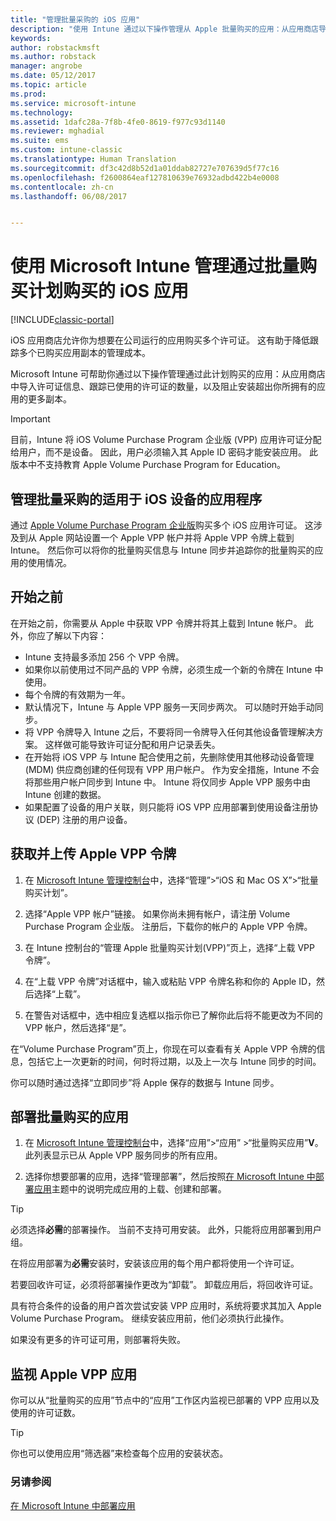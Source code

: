 ```yaml
---
title: "管理批量采购的 iOS 应用"
description: "使用 Intune 通过以下操作管理从 Apple 批量购买的应用：从应用商店导入许可证信息、跟踪已使用的许可证的数量，以及阻止安装超出你所拥有的应用的更多副本。"
keywords: 
author: robstackmsft
ms.author: robstack
manager: angrobe
ms.date: 05/12/2017
ms.topic: article
ms.prod: 
ms.service: microsoft-intune
ms.technology: 
ms.assetid: 1dafc28a-7f8b-4fe0-8619-f977c93d1140
ms.reviewer: mghadial
ms.suite: ems
ms.custom: intune-classic
ms.translationtype: Human Translation
ms.sourcegitcommit: df3c42d8b52d1a01ddab82727e707639d5f77c16
ms.openlocfilehash: f2600864eaf127810639e76932adbd422b4e0008
ms.contentlocale: zh-cn
ms.lasthandoff: 06/08/2017


---
```


# <a name="manage-ios-apps-you-purchased-through-a-volume-purchase-program-with-microsoft-intune"></a>使用 Microsoft Intune 管理通过批量购买计划购买的 iOS 应用

[!INCLUDE[classic-portal](../includes/classic-portal.md)]

iOS 应用商店允许你为想要在公司运行的应用购买多个许可证。 这有助于降低跟踪多个已购买应用副本的管理成本。

Microsoft Intune 可帮助你通过以下操作管理通过此计划购买的应用：从应用商店中导入许可证信息、跟踪已使用的许可证的数量，以及阻止安装超出你所拥有的应用的更多副本。

> [!Important]
> 目前，Intune 将 iOS Volume Purchase Program 企业版 (VPP) 应用许可证分配给用户，而不是设备。 因此，用户必须输入其 Apple ID 密码才能安装应用。
> 此版本中不支持教育 Apple Volume Purchase Program for Education。

## <a name="manage-volume-purchased-apps-for-ios-devices"></a>管理批量采购的适用于 iOS 设备的应用程序
通过 [Apple Volume Purchase Program 企业版](http://www.apple.com/business/vpp/)购买多个 iOS 应用许可证。 这涉及到从 Apple 网站设置一个 Apple VPP 帐户并将 Apple VPP 令牌上载到 Intune。  然后你可以将你的批量购买信息与 Intune 同步并追踪你的批量购买的应用的使用情况。

## <a name="before-you-start"></a>开始之前
在开始之前，你需要从 Apple 中获取 VPP 令牌并将其上载到 Intune 帐户。 此外，你应了解以下内容：

* Intune 支持最多添加 256 个 VPP 令牌。
* 如果你以前使用过不同产品的 VPP 令牌，必须生成一个新的令牌在 Intune 中使用。
* 每个令牌的有效期为一年。
* 默认情况下，Intune 与 Apple VPP 服务一天同步两次。 可以随时开始手动同步。
* 将 VPP 令牌导入 Intune 之后，不要将同一令牌导入任何其他设备管理解决方案。 这样做可能导致许可证分配和用户记录丢失。
* 在开始将 iOS VPP 与 Intune 配合使用之前，先删除使用其他移动设备管理 (MDM) 供应商创建的任何现有 VPP 用户帐户。 作为安全措施，Intune 不会将那些用户帐户同步到 Intune 中。 Intune 将仅同步 Apple VPP 服务中由 Intune 创建的数据。
* 如果配置了设备的用户关联，则只能将 iOS VPP 应用部署到使用设备注册协议 (DEP) 注册的用户设备。

## <a name="to-get-and-upload-an-apple-vpp-token"></a>获取并上传 Apple VPP 令牌

1.  在 [Microsoft Intune 管理控制台](https://manage.microsoft.com)中，选择“管理”&gt;“iOS 和 Mac OS X”&gt;“批量购买计划”。

2.  选择“Apple VPP 帐户”链接。 如果你尚未拥有帐户，请注册 Volume Purchase Program 企业版。 注册后，下载你的帐户的 Apple VPP 令牌。

3.  在 Intune 控制台的“管理 Apple 批量购买计划(VPP)”页上，选择“上载 VPP 令牌”。

4.  在“上载 VPP 令牌”对话框中，输入或粘贴 VPP 令牌名称和你的 Apple ID，然后选择“上载”。

5.  在警告对话框中，选中相应复选框以指示你已了解你此后将不能更改为不同的 VPP 帐户，然后选择“是”。

在“Volume Purchase Program”页上，你现在可以查看有关 Apple VPP 令牌的信息，包括它上一次更新的时间，何时将过期，以及上一次与 Intune 同步的时间。

你可以随时通过选择“立即同步”将 Apple 保存的数据与 Intune 同步。

## <a name="to-deploy-a-volume-purchased-app"></a>部署批量购买的应用

1.  在 [Microsoft Intune 管理控制台](https://manage.microsoft.com)中，选择“应用”&gt;“应用” &gt;“批量购买应用”**V**。 此列表显示已从 Apple VPP 服务同步的所有应用。

2.  选择你想要部署的应用，选择“管理部署”，然后按照[在 Microsoft Intune 中部署应用](deploy-apps-in-microsoft-intune.md)主题中的说明完成应用的上载、创建和部署。

> [!TIP]
> 必须选择**必需**的部署操作。 当前不支持可用安装。 此外，只能将应用部署到用户组。

在将应用部署为**必需**安装时，安装该应用的每个用户都将使用一个许可证。

若要回收许可证，必须将部署操作更改为“卸载”。 卸载应用后，将回收许可证。

具有符合条件的设备的用户首次尝试安装 VPP 应用时，系统将要求其加入 Apple Volume Purchase Program。 继续安装应用前，他们必须执行此操作。

如果没有更多的许可证可用，则部署将失败。

## <a name="to-monitor-apple-vpp-apps"></a>监视 Apple VPP 应用
你可以从“批量购买的应用”节点中的“应用”工作区内监视已部署的 VPP 应用以及使用的许可证数。

> [!TIP]
> 你也可以使用应用“筛选器”来检查每个应用的安装状态。

### <a name="see-also"></a>另请参阅
[在 Microsoft Intune 中部署应用](deploy-apps-in-microsoft-intune.md)


